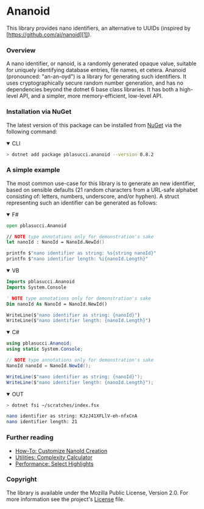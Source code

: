 Ananoid
===

This library provides nano identifiers, an alternative to UUIDs (inspired by
[https://github.com/ai/nanoid][1]).

### Overview

A nano identifier, or nanoid, is a randomly generated opaque value, suitable
for uniquely identifying database entries, file names, et cetera. Ananoid
(pronounced: "an-an-oyd") is a library for generating such identifiers.
It uses cryptographically secure random number generation, and has no
dependencies beyond the dotnet 6 base class libraries. It has both a high-level
API, and a simpler, more memory-efficient, low-level API.

### Installation via NuGet

The latest version of this package can be installed from [NuGet][2] via the
following command:

<div class="lang-bar">
<details open class="lang-block console">
<summary>CLI</summary>

```sh
> dotnet add package pblasucci.ananoid --version 0.8.2
```
</details>
</div>

### A simple example

The most common use-case for this library is to generate an new identifier,
based on sensible defaults (21 random characters from a URL-safe alphabet
consisting of: letters, numbers, underscore, and/or hyphen). A struct
representing such an identifier can be generated as follows:

<div class="lang-bar">
<details open class="lang-block">
<summary>F#</summary>

```fsharp
open pblasucci.Ananoid

// NOTE type annotations only for demonstration's sake
let nanoId : NanoId = NanoId.NewId()

printfn $"nano identifier as string: %s{string nanoId}"
printfn $"nano identifier length: %i{nanoId.Length}"
```
</details>

<details open class="lang-block">
<summary>VB</summary>

```vb
Imports pblasucci.Ananoid
Imports System.Console

' NOTE type annotations only for demonstration's sake
Dim nanoId As NanoId = NanoId.NewId()

WriteLine($"nano identifier as string: {nanoId}")
WriteLine($"nano identifier length: {nanoId.Length}")
```
</details>

<details open class="lang-block">
<summary>C#</summary>

```csharp
using pblasucci.Ananoid;
using static System.Console;

// NOTE type annotations only for demonstration's sake
NanoId nanoId = NanoId.NewId();

WriteLine($"nano identifier as string: {nanoId}");
WriteLine($"nano identifier length: {nanoId.Length}");
```
</details>

<details open class="lang-block console">
<summary>OUT</summary>

```sh
> dotnet fsi ~/scratches/index.fsx

nano identifier as string: KJzJ41XFLlV-eh-nfxCnA
nano identifier length: 21
```
</details>
</div>

### Further reading

+ [How-To: Customize NanoId Creation][3]
+ [Utilities: Complexity Calculator][4]
+ [Performance: Select Highlights][5]

### Copyright
The library is available under the Mozilla Public License, Version 2.0.
For more information see the project's [License][0] file.


[0]: https://github.com/pblasucci/ananoid/blob/main/LICENSE.txt
[1]: https://github.com/ai/nanoid
[2]: https://www.nuget.org/packages/pblasucci.ananoid
[3]: /guides/basics/nanoidoptions.html
[4]: /explanations/utilities/complexity.html
[5]: /explanations/performance/highlights.html
